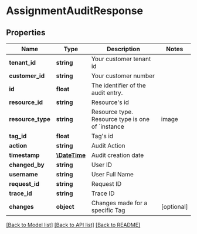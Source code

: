 # AssignmentAuditResponse

## Properties
Name | Type | Description | Notes
------------ | ------------- | ------------- | -------------
**tenant_id** | **string** | Your customer tenant id | 
**customer_id** | **string** | Your customer number | 
**id** | **float** | The identifier of the audit entry. | 
**resource_id** | **string** | Resource&#x27;s id | 
**resource_type** | **string** | Resource type. Resource type is one of &#x60;instance|image|object-storage&#x60;. | 
**tag_id** | **float** | Tag&#x27;s id | 
**action** | **string** | Audit Action | 
**timestamp** | [**\DateTime**](\DateTime.md) | Audit creation date | 
**changed_by** | **string** | User ID | 
**username** | **string** | User Full Name | 
**request_id** | **string** | Request ID | 
**trace_id** | **string** | Trace ID | 
**changes** | **object** | Changes made for a specific Tag | [optional] 

[[Back to Model list]](../../README.md#documentation-for-models) [[Back to API list]](../../README.md#documentation-for-api-endpoints) [[Back to README]](../../README.md)

